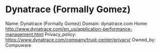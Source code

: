 
# Dynatrace (Formally Gomez)

Name: Dynatrace (Formally Gomez)
Domain: dynatrace.com
Home: http://www.dynatrace.com/en_us/application-performance-management.html
Privacy_policy: https://www.dynatrace.com/company/trust-center/privacy/
Owned_by: Compuware
